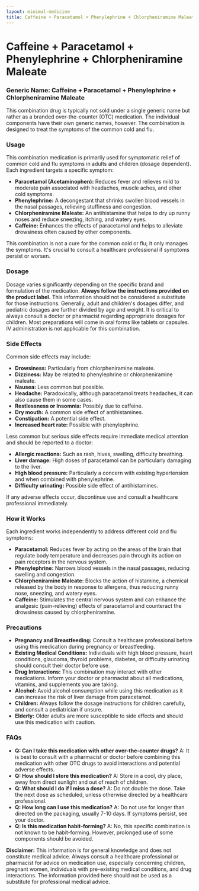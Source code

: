 ```yaml
---
layout: minimal-medicine
title: Caffeine + Paracetamol + Phenylephrine + Chlorpheniramine Maleate
---
```


# Caffeine + Paracetamol + Phenylephrine + Chlorpheniramine Maleate
### Generic Name: Caffeine + Paracetamol + Phenylephrine + Chlorpheniramine Maleate


This combination drug is typically not sold under a single generic name but rather as a branded over-the-counter (OTC) medication.  The individual components have their own generic names, however.  The combination is designed to treat the symptoms of the common cold and flu.

### Usage

This combination medication is primarily used for symptomatic relief of common cold and flu symptoms in adults and children (dosage dependent). Each ingredient targets a specific symptom:

* **Paracetamol (Acetaminophen):** Reduces fever and relieves mild to moderate pain associated with headaches, muscle aches, and other cold symptoms.
* **Phenylephrine:** A decongestant that shrinks swollen blood vessels in the nasal passages, relieving stuffiness and congestion.
* **Chlorpheniramine Maleate:** An antihistamine that helps to dry up runny noses and reduce sneezing, itching, and watery eyes.
* **Caffeine:**  Enhances the effects of paracetamol and helps to alleviate drowsiness often caused by other components.

This combination is not a cure for the common cold or flu; it only manages the symptoms.  It's crucial to consult a healthcare professional if symptoms persist or worsen.


### Dosage

Dosage varies significantly depending on the specific brand and formulation of the medication.  **Always follow the instructions provided on the product label.**  This information should not be considered a substitute for those instructions.  Generally, adult and children's dosages differ, and pediatric dosages are further divided by age and weight.  It is critical to always consult a doctor or pharmacist regarding appropriate dosages for children.  Most preparations will come in oral forms like tablets or capsules.  IV administration is not applicable for this combination.


### Side Effects

Common side effects may include:

* **Drowsiness:** Particularly from chlorpheniramine maleate.
* **Dizziness:** May be related to phenylephrine or chlorpheniramine maleate.
* **Nausea:**  Less common but possible.
* **Headache:**  Paradoxically, although paracetamol treats headaches, it can also cause them in some cases.
* **Restlessness or Insomnia:**  Possibly due to caffeine.
* **Dry mouth:**  A common side effect of antihistamines.
* **Constipation:**  A potential side effect.
* **Increased heart rate:** Possible with phenylephrine.


Less common but serious side effects require immediate medical attention and should be reported to a doctor:

* **Allergic reactions:**  Such as rash, hives, swelling, difficulty breathing.
* **Liver damage:**  High doses of paracetamol can be particularly damaging to the liver.
* **High blood pressure:** Particularly a concern with existing hypertension and when combined with phenylephrine.
* **Difficulty urinating:**  Possible side effect of antihistamines.


If any adverse effects occur, discontinue use and consult a healthcare professional immediately.


### How it Works

Each ingredient works independently to address different cold and flu symptoms:

* **Paracetamol:** Reduces fever by acting on the areas of the brain that regulate body temperature and decreases pain through its action on pain receptors in the nervous system.
* **Phenylephrine:**  Narrows blood vessels in the nasal passages, reducing swelling and congestion.
* **Chlorpheniramine Maleate:** Blocks the action of histamine, a chemical released by the body in response to allergens, thus reducing runny nose, sneezing, and watery eyes.
* **Caffeine:**  Stimulates the central nervous system and can enhance the analgesic (pain-relieving) effects of paracetamol and counteract the drowsiness caused by chlorpheniramine.



### Precautions

* **Pregnancy and Breastfeeding:** Consult a healthcare professional before using this medication during pregnancy or breastfeeding.
* **Existing Medical Conditions:** Individuals with high blood pressure, heart conditions, glaucoma, thyroid problems, diabetes, or difficulty urinating should consult their doctor before use.
* **Drug Interactions:** This combination may interact with other medications. Inform your doctor or pharmacist about all medications, vitamins, and supplements you are taking.
* **Alcohol:** Avoid alcohol consumption while using this medication as it can increase the risk of liver damage from paracetamol.
* **Children:** Always follow the dosage instructions for children carefully, and consult a pediatrician if unsure.
* **Elderly:**  Older adults are more susceptible to side effects and should use this medication with caution.


### FAQs

* **Q: Can I take this medication with other over-the-counter drugs?**  A:  It is best to consult with a pharmacist or doctor before combining this medication with other OTC drugs to avoid interactions and potential adverse effects.
* **Q: How should I store this medication?** A: Store in a cool, dry place, away from direct sunlight and out of reach of children.
* **Q: What should I do if I miss a dose?** A:  Do not double the dose. Take the next dose as scheduled, unless otherwise directed by a healthcare professional.
* **Q: How long can I use this medication?** A: Do not use for longer than directed on the packaging, usually 7-10 days. If symptoms persist, see your doctor.
* **Q: Is this medication habit-forming?**  A: No, this specific combination is not known to be habit-forming.  However, prolonged use of some components should be avoided.


**Disclaimer:** This information is for general knowledge and does not constitute medical advice.  Always consult a healthcare professional or pharmacist for advice on medication use, especially concerning children, pregnant women, individuals with pre-existing medical conditions, and drug interactions.  The information provided here should not be used as a substitute for professional medical advice.
